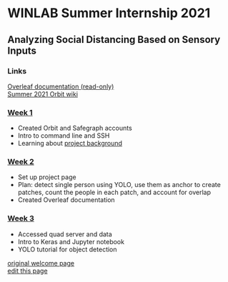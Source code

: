 # WINLAB Summer Internship 2021
## Analyzing Social Distancing Based on Sensory Inputs

### Links
[Overleaf documentation (read-only)](https://www.overleaf.com/read/dqktzfcfsxdb)  
[Summer 2021 Orbit wiki](https://www.orbit-lab.org/wiki/Other/Summer/2021)

### [Week 1](https://docs.google.com/presentation/d/10ShJHYYFKcQgGqVLqGvah1pI3n8cUgC-pHTAbpTq5bU/edit?usp=sharing)

* Created Orbit and Safegraph accounts
* Intro to command line and SSH
* Learning about [project background](https://dl.acm.org/doi/pdf/10.1145/3417991)

### [Week 2](https://docs.google.com/presentation/d/1BQxArk1C2sRHngOjus9_ZxEkWO5-X4jzyPZdKtqA9M0/edit#slide=id.gdf5cfffc92_2_0)

* Set up project page
* Plan: detect single person using YOLO, use them as anchor to create patches, count the people in each patch, and account for overlap
* Created Overleaf documentation

### [Week 3](https://docs.google.com/presentation/d/1iC-iT_pJ0wLGpHe-jpq336eBVQtAhqbGP4ktapv_ZIM/edit?usp=sharing) 

* Accessed quad server and data
* Intro to Keras and Jupyter notebook
* YOLO tutorial for object detection

[original welcome page](https://mshankar58.github.io/winlab-social-distancing-2021/help.html)  
[edit this page](https://github.com/mshankar58/winlab-social-distancing-2021/edit/main/index.md)

